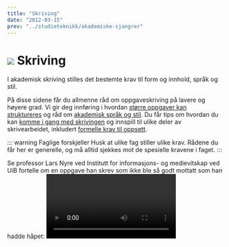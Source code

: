 ```yaml
---
title: "Skriving"
date: "2012-03-15"
prev: "../studieteknikk/akademiske-sjangrer"
---
```



# ![](/images/illustrasjoner_skriving_500x450.png) Skriving

I akademisk skriving stilles det bestemte krav til form og innhold, språk og stil.

På disse sidene får du allmenne råd om oppgaveskriving på lavere og høyere grad. Vi gir deg innføring i hvordan [større oppgaver kan struktureres](/skriving/oppbygning-av-en-oppgave) og råd om [akademisk språk og stil](/skriving/akademisk-sprak-og-stil). Du får tips om hvordan du kan [komme i gang med skrivingen](/skriving/kom-i-gang-a-skrive/) og innspill til ulike deler av skrivearbeidet, inkludert [formelle krav til oppsett](/skriving/formelle-krav-til-oppsett).

::: warning Faglige forskjeller 
Husk at ulike fag stiller ulike krav. Rådene du får her er generelle, og må alltid sjekkes mot de spesielle kravene i faget.
::: 

Se professor Lars Nyre ved Institutt for informasjons- og medievitskap ved UiB fortelle om en oppgave han skrev som ikke ble så godt mottatt som han hadde håpet:
<Video id="GD1scK6R01A" />

